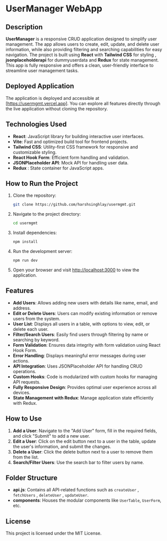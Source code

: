 # UserManager WebApp

## Description
**UserManager** is a responsive CRUD application designed to simplify user management. The app allows users to create, edit, update, and delete user information, while also providing filtering and searching capabilities for easy navigation. The project is built using **React** with **Tailwind CSS** for styling , **jsonplaceholderapi** for dummyuserdata and **Redux** for state management. This app is fully responsive and offers a clean, user-friendly interface to streamline user management tasks.

## Deployed Application
The application is deployed and accessible at [https://usermgmt.vercel.app]. You can explore all features directly through the live application without cloning the repository.

## Technologies Used
- **React**: JavaScript library for building interactive user interfaces.
- **Vite**: Fast and optimized build tool for frontend projects.
- **Tailwind CSS**: Utility-first CSS framework for responsive and customizable styling.
- **React Hook Form**: Efficient form handling and validation.
- **JSONPlaceholder API**: Mock API for handling user data.
- **Redux** : State container for JavaScript apps.

## How to Run the Project

1. Clone the repository:

   ```bash
   git clone https://github.com/harshsinghlay/usermgmt.git
   ```

2. Navigate to the project directory:

   ```bash
   cd usermgmt
   ```

3. Install dependencies:

   ```bash
   npm install
   ```

4. Run the development server:

   ```bash
   npm run dev
   ```

5. Open your browser and visit [http://localhost:3000](http://localhost:3000) to view the application.

## Features

- **Add Users**: Allows adding new users with details like name, email, and address.
- **Edit or Delete Users**: Users can modify existing information or remove users from the system.
- **User List**: Displays all users in a table, with options to view, edit, or delete each user.
- **Filter/Search Users**: Easily find users through filtering by name or searching by keyword.
- **Form Validation**: Ensures data integrity with form validation using React Hook Form.
- **Error Handling**: Displays meaningful error messages during user actions.
- **API Integration**: Uses JSONPlaceholder API for handling CRUD operations.
- **Custom Hooks**: Code is modularized with custom hooks for managing API requests.
- **Fully Responsive Design**: Provides optimal user experience across all devices.
- **State Management with Redux**: Manage application state efficiently with Redux.

## How to Use

1. **Add a User**: Navigate to the "Add User" form, fill in the required fields, and click "Submit" to add a new user.
2. **Edit a User**: Click on the edit button next to a user in the table, update the user's information, and submit the changes.
3. **Delete a User**: Click the delete button next to a user to remove them from the list.
4. **Search/Filter Users**: Use the search bar to filter users by name.

## Folder Structure

- **api.js**: Contains all API-related functions such as `createUser` , `fetchUsers` , `deleteUser` , `updateUser`.
- **components**: Houses the modular components like `UserTable`, `UserForm`, etc.

## License
This project is licensed under the MIT License.
